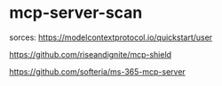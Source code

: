 # mcp-server-scan
sorces:
https://modelcontextprotocol.io/quickstart/user

https://github.com/riseandignite/mcp-shield

https://github.com/softeria/ms-365-mcp-server

